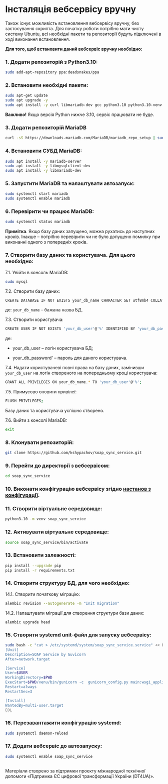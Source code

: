 # Інсталяція вебсервісу вручну

Також існує можливість встановлення вебсервісу вручну, без застосування скрипта.
Для початку роботи потрібно мати чисту систему Ubuntu, всі необхідні пакети та репозиторії будуть підключені в ході виконання встановлення.

**Для того, щоб встановити даний вебсервіс вручну необхідно:**

### 1. Додати репозиторій з Python3.10:
```bash
sudo add-apt-repository ppa:deadsnakes/ppa
```

### 2. Встановити необхідні пакети:
```bash
sudo apt-get update
sudo apt upgrade -y
sudo apt install -y curl libmariadb-dev gcc python3.10 python3.10-venv python3.10-dev git pkg-config
```
**Важливо!** Якщо версія Python нижче 3.10, сервіс працювати не буде.

### 3. Додати репозиторій MariaDB
```bash
curl -sS https://downloads.mariadb.com/MariaDB/mariadb_repo_setup | sudo bash
```

### 4. Встановити СУБД MariaDB:
```bash
sudo apt install -y mariadb-server
sudo apt install -y libmysqlclient-dev
sudo apt install -y libmariadb-dev
```
### 5. Запустити MariaDB та налаштувати автозапуск:
```bash
sudo systemctl start mariadb
sudo systemctl enable mariadb
```

### 6. Перевірити чи працює MariaDB:
```bash
sudo systemctl status mariadb
```

**Примітка**. Якщо базу даних запущено, можна рухатись до наступних кроків. Інакше – потрібно перевірити чи не було допущено помилку при виконанні одного з попередніх кроків.

### 7. Створити базу даних та користувача. Для цього необхідно:

7.1. Увійти в консоль MariaDB:
```bash
sudo mysql
```

7.2. Створити базу даних:
```bash
CREATE DATABASE IF NOT EXISTS your_db_name CHARACTER SET utf8mb4 COLLATE utf8mb4_unicode_ci;
```
де: `your_db_name` – бажана назва БД.

7.3. Створити користувача:
```bash
CREATE USER IF NOT EXISTS 'your_db_user'@'%' IDENTIFIED BY 'your_db_password';
```
де:

- your_db_user – логін користувача БД;

- your_db_password' – пароль для даного користувача.

7.4. Надати користувачеві повні права на базу даних, замінивши `your_db_user` на логін створеного на попередньому кроці користувача:
```bash
GRANT ALL PRIVILEGES ON your_db_name.* TO 'your_db_user'@'%';
```
7.5. Примусово оновити привілеї:
```bash
FLUSH PRIVILEGES;
```
Базу даних та користувача успішно створено.

7.6. Вийти з консолі MariaDB:
```bash
exit
```
### 8. Клонувати репозиторій:
```bash
git clone https://github.com/kshypachov/soap_sync_service.git
```

### 9. Перейти до директорії з вебсервісом:
```bash
cd soap_sync_service
```
### 10. Виконати конфігурацію вебсервісу згідно [настанов з конфігурації](./configuration.md).

### 11. Створити віртуальне середовище:
```bash
python3.10 -m venv soap_sync_service
```
### 12. Активувати віртуальне середовище:
```bash
source soap_sync_service/bin/activate
```
### 13. Встановити залежності:
```bash
pip install --upgrade pip
pip install -r requirements.txt
```
### 14. Створити структуру БД, для чого необхідно:

14.1. Створити початкову міграцію:
```bash
alembic revision --autogenerate -m "Init migration"
```

14.2. Налаштувати міграції для створення структури бази даних:
```head
alembic upgrade head
```

### 15. Створити systemd unit-файл для запуску вебсервісу:
```bash
sudo bash -c "cat > /etc/systemd/system/soap_sync_service.service" << EOL
[Unit]
Description=SOAP Service by Guvicorn
After=network.target

[Service]
User=$USER
WorkingDirectory=$PWD
ExecStart=$PWD/venu/bin/gunicorn -c  gunicorn_config.py main:wsgi_application
Restart=always
RestartSec=3

[Install]
WantedBy=multi-user.target
EOL
```
### 16. Перезавантажити конфігурацію systemd:
```bash
sudo systemctl daemon-reload
```
### 17. Додати вебсервіс до автозапуску:
```bash
sudo systemctl enable soap_sync_service
```

##
Матеріали створено за підтримки проєкту міжнародної технічної допомоги «Підтримка ЄС цифрової трансформації України (DT4UA)».
